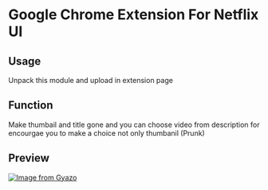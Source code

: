 # Google Chrome Extension For Netflix UI
## Usage 
Unpack this module and upload in extension page
## Function
Make thumbail and title gone and you can choose video from description for encourgae you to make a choice not only thumbanil (Prunk) 
## Preview
[![Image from Gyazo](https://i.gyazo.com/04636fe0ed71e8f98dd5f1c2fa8cd252.png)](https://gyazo.com/04636fe0ed71e8f98dd5f1c2fa8cd252)

